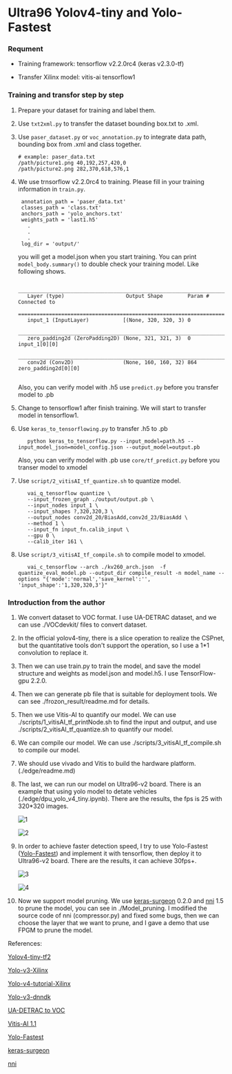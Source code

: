 # Ultra96 Yolov4-tiny and Yolo-Fastest

### Requment
 - Training framework: tensorflow v2.2.0rc4 (keras v2.3.0-tf)

 - Transfer Xilinx model: vitis-ai tensorflow1

### Training and transfor step by step

1. Prepare your dataset for training and label them. 
2. Use `txt2xml.py` to  transfer the dataset bounding box.txt to .xml. 
3. Use  `paser_dataset.py` or `voc_annotation.py`  to integrate data path, bounding box from .xml and class together.
   ```
   # example: paser_data.txt
   /path/picture1.png 40,192,257,420,0
   /path/picture2.png 282,370,618,576,1
   ```
4. We use trnsorflow v2.2.0rc4 to training. Please fill in your training information in `train.py`.
   ```
    annotation_path = 'paser_data.txt'
    classes_path = 'class.txt'
    anchors_path = 'yolo_anchors.txt'
    weights_path = 'last1.h5'
      .
      .
      . 
    log_dir = 'output/'
    ``` 
   you will get a model.json when you start training. You can print `model_body.summary()` to double check your training model. Like following shows.
   
   ```
      _________________________________________________________________________________
      Layer (type)                    Output Shape        Param #  Connected to
      =================================================================================
      input_1 (InputLayer)           [(None, 320, 320, 3) 0
      _________________________________________________________________________________
      zero_padding2d (ZeroPadding2D) (None, 321, 321, 3)  0        input_1[0][0]
      _________________________________________________________________________________
      conv2d (Conv2D)                (None, 160, 160, 32) 864      zero_padding2d[0][0]
                                          
   ```

   Also, you can verify model with .h5 use `predict.py` before you transfer model to .pb

5. Change to tensorflow1 after finish training. We will start to transfer model in tensorflow1.   
6. Use `keras_to_tensorflowing.py` to transfer .h5 to .pb
   ```
      python keras_to_tensorflow.py --input_model=path.h5 --input_model_json=model_config.json --output_model=output.pb
   ```
   Also, you can verify model with .pb use `core/tf_predict.py` before you transer model to xmodel
7. Use `script/2_vitisAI_tf_quantize.sh` to quantize model.
   ```
      vai_q_tensorflow quantize \
      --input_frozen_graph ./output/output.pb \
      --input_nodes input_1 \
      --input_shapes ?,320,320,3 \
      --output_nodes conv2d_20/BiasAdd,conv2d_23/BiasAdd \
      --method 1 \
      --input_fn input_fn.calib_input \
      --gpu 0 \
      --calib_iter 161 \
   ```
8. Use `script/3_vitisAI_tf_compile.sh` to compile model to xmodel.
   ```
      vai_c_tensorflow --arch ./kv260_arch.json  -f quantize_eval_model.pb --output_dir compile_result -n model_name --options "{'mode':'normal','save_kernel':'', 'input_shape':'1,320,320,3'}"
   ```


### Introduction from the author

1. We convert dataset to VOC format. I use UA-DETRAC dataset, and we can use ./VOCdevkit/ files to convert dataset.

2. In the official yolov4-tiny, there is a slice operation to realize  the CSPnet, but the quantitative tools don't support the operation, so I use a 1*1 convolution to replace it.

3. Then we can use train.py to train the model, and save the model structure and weights as model.json and model.h5. I use TensorFlow-gpu 2.2.0.

4. Then we can generate pb file that is suitable for deployment tools. We can see ./frozon_result/readme.md for details.

5. Then we use Vitis-AI to quantify our model. We can use ./scripts/1_vitisAI_tf_printNode.sh to find the input and output, and use ./scripts/2_vitisAI_tf_quantize.sh to quantify our model.

6. We can compile our model. We can use ./scripts/3_vitisAI_tf_compile.sh to compile our model.

7. We should use vivado and Vitis to build the hardware platform. (./edge/readme.md)

8. The last, we can run our model on Ultra96-v2 board. There is an example that using yolo model to detate vehicles (./edge/dpu_yolo_v4_tiny.ipynb). There are the results, the fps is 25 with 320*320 images.

   ![1](https://github.com/yss9701/Ultra96-Yolov4-tiny/raw/main/img/1.png)

   ![2](https://github.com/yss9701/Ultra96-Yolov4-tiny/raw/main/img/2.png)

9. In order to achieve faster detection speed, I try to use Yolo-Fastest ([Yolo-Fastest](https://github.com/dog-qiuqiu/Yolo-Fastest)) and implement it with tensorflow, then deploy it to Ultra96-v2 board. There are the results, it can achieve 30fps+.

   ![3](https://github.com/yss9701/Ultra96-Yolov4-tiny/raw/main/img/3.png)

   ![4](https://github.com/yss9701/Ultra96-Yolov4-tiny/raw/main/img/4.png)

10. Now we support model pruning. We use [keras-surgeon](https://github.com/BenWhetton/keras-surgeon) 0.2.0 and [nni](https://github.com/microsoft/nni) 1.5 to prune the model, you can see in ./Model_pruning. I modified the source code of nni (compressor.py) and fixed some bugs, then we can choose the layer that we want to prune, and I gave a demo that use FPGM to prune the model.

   

   

   

   References:

   [Yolov4-tiny-tf2](https://github.com/bubbliiiing/yolov4-tiny-tf2)

   [Yolo-v3-Xilinx](https://github.com/Xilinx/Vitis-AI-Tutorials/tree/ML-at-Edge-yolov3)

   [Yolo-v4-tutorial-Xilinx](https://github.com/Xilinx/Vitis-Tutorials/tree/33d6cf9686398ef1179778dc0da163291c68b465/Machine_Learning/Design_Tutorials/07-yolov4-tutorial)

   [Yolo-v3-dnndk](https://github.com/Xilinx/Vitis-AI/blob/v1.1/mpsoc/vitis_ai_dnndk_samples/tf_yolov3_voc_py/tf_yolov3_voc.py)

   [UA-DETRAC to VOC](https://blog.csdn.net/weixin_38106878/article/details/88684280?utm_medium=distribute.pc_relevant.none-task-blog-BlogCommendFromBaidu-3.control&depth_1-utm_source=distribute.pc_relevant.none-task-blog-BlogCommendFromBaidu-3.control)

   [Vitis-AI 1.1](https://www.xilinx.com/html_docs/vitis_ai/1_1/zkj1576857115470.html)

   [Yolo-Fastest](https://github.com/dog-qiuqiu/Yolo-Fastest)

   [keras-surgeon](https://github.com/BenWhetton/keras-surgeon)

   [nni](https://github.com/microsoft/nni)

